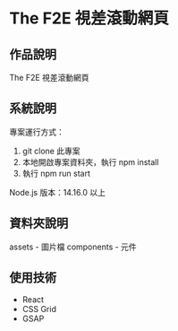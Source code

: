 # The F2E 視差滾動網頁
## 作品說明
The F2E 視差滾動網頁

## 系統說明
專案運行方式：
1. git clone 此專案
2. 本地開啟專案資料夾，執行 npm install
3. 執行 npm run start

Node.js 版本：14.16.0 以上

## 資料夾說明
assets - 圖片檔
components - 元件

## 使用技術
- React
- CSS Grid
- GSAP
